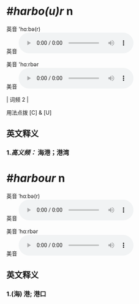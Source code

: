 # ***\#harbo(u)r*** n
英音 'hɑːbə(r)  
英音
<audio src="./media/harbour-B.aac" controls="controls"></audio>

美音 'hɑːrbər  
美音
<audio src="./media/harbo(u)r.aac" controls="controls"></audio>



| 词频 2 |  

用法点拨  [C] & [U]

英文释义
---
### 1.*高义频：* **海港；港湾**  


# ***\#harbour*** n
英音 ˈhɑːbə(r)  
英音
<audio src="./media/harbour1_AAC.aac" controls="controls"></audio>

美音 ˈhɑːrbər  
美音
<audio src="./media/harbour2_AAC.aac" controls="controls"></audio>



  

英文释义
---
### 1.**(海) 港; 港口**  


